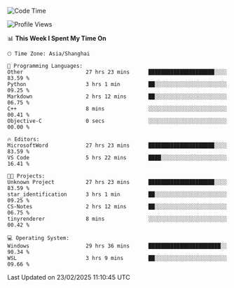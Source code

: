 <!--START_SECTION:waka-->
![Code Time](http://img.shields.io/badge/Code%20Time-2%2C327%20hrs%2055%20mins-blue)

![Profile Views](http://img.shields.io/badge/Profile%20Views-4-blue)

📊 **This Week I Spent My Time On** 

```text
🕑︎ Time Zone: Asia/Shanghai

💬 Programming Languages: 
Other                    27 hrs 23 mins      █████████████████████░░░░   83.59 % 
Python                   3 hrs 1 min         ██░░░░░░░░░░░░░░░░░░░░░░░   09.25 % 
Markdown                 2 hrs 12 mins       ██░░░░░░░░░░░░░░░░░░░░░░░   06.75 % 
C++                      8 mins              ░░░░░░░░░░░░░░░░░░░░░░░░░   00.41 % 
Objective-C              0 secs              ░░░░░░░░░░░░░░░░░░░░░░░░░   00.00 % 

🔥 Editors: 
MicrosoftWord            27 hrs 23 mins      █████████████████████░░░░   83.59 % 
VS Code                  5 hrs 22 mins       ████░░░░░░░░░░░░░░░░░░░░░   16.41 % 

🐱‍💻 Projects: 
Unknown Project          27 hrs 23 mins      █████████████████████░░░░   83.59 % 
star_identification      3 hrs 1 min         ██░░░░░░░░░░░░░░░░░░░░░░░   09.25 % 
CS-Notes                 2 hrs 12 mins       ██░░░░░░░░░░░░░░░░░░░░░░░   06.75 % 
tinyrenderer             8 mins              ░░░░░░░░░░░░░░░░░░░░░░░░░   00.42 % 

💻 Operating System: 
Windows                  29 hrs 36 mins      ███████████████████████░░   90.34 % 
WSL                      3 hrs 9 mins        ██░░░░░░░░░░░░░░░░░░░░░░░   09.66 % 
```


 Last Updated on 23/02/2025 11:10:45 UTC
<!--END_SECTION:waka-->